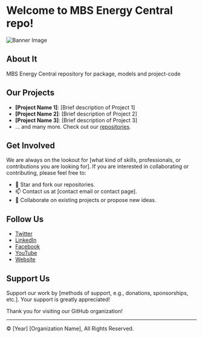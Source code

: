 
# Welcome to MBS Energy Central repo!

![Banner Image](link-to-your-organization-banner-image.jpg)

## About It

MBS Energy Central repository for package, models and project-code

## Our Projects

- **[Project Name 1]**: [Brief description of Project 1]
- **[Project Name 2]**: [Brief description of Project 2]
- **[Project Name 3]**: [Brief description of Project 3]
- ... and many more. Check out our [repositories](link-to-your-organization-repositories).

## Get Involved

We are always on the lookout for [what kind of skills, professionals, or contributions you are looking for]. If you are interested in collaborating or contributing, please feel free to:
- 🌟 Star and fork our repositories.
- 📫 Contact us at [contact email or contact page].
- 🤝 Collaborate on existing projects or propose new ideas.

## Follow Us

- [Twitter](link-to-twitter)
- [LinkedIn](link-to-linkedin)
- [Facebook](link-to-facebook)
- [YouTube](link-to-youtube)
- [Website](link-to-website)

## Support Us

Support our work by [methods of support, e.g., donations, sponsorships, etc.]. Your support is greatly appreciated!

Thank you for visiting our GitHub organization!

---

© [Year] [Organization Name], All Rights Reserved.

